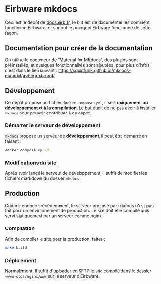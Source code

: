 # Eirbware mkdocs

Ceci est le dépôt de [docs.eirb.fr](https://docs.eirb.fr), le but est de
documenter les comment fonctionne Eirbware, et surtout le pourquoi Eirbware
fonctionne de cette façon.

## Documentation pour créer de la documentation

On utilise le conteneur de "Material for MKdocs", des plugins sont préinstallés,
et quelques fonctionnalités sont ajoutées, pour plus d'infos, c'est dans le lien
suivant : https://squidfunk.github.io/mkdocs-material/getting-started/


## Développement

Ce dépôt propose un fichier `docker-compose.yml`, il sert **uniquement au
développement et à la compilation**. Le but étant de ne pas avoir à installer
`mkdocs` pour pouvoir contribuer à ce dépôt.

### Démarrer le serveur de développement

`mkdocs` propose un serveur de **développement**, il peut être démarré en
faisant :

```sh
docker compose up -d
```

### Modifications du site

Après avoir lancé le serveur de développement, il suffit de modifier les fichiers
markdown du dossier `mkdocs`.

## Production

Comme énoncé précédemment, le serveur proposé par mkdocs n'est pas fait pour un
environnement de production. Le site doit être compilé puis servi statiquement
par un serveur comme nginx.

### Compilation

Afin de compiler le site pour la production, faites :

```sh
make build
```

### Déploiement

Normalement, il suffit d'uploader en SFTP le site compilé dans le dossier
`~www-docs/nginx/www` sur le serveur d'Eirbware.
